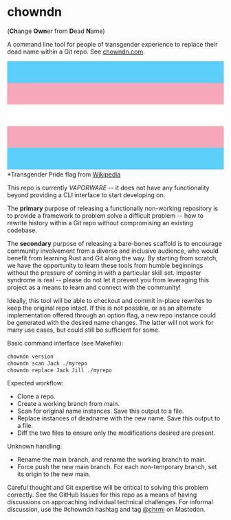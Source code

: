 # chowndn 

(**Ch**ange **Own**er from **D**ead **N**ame)

A command line tool for people of transgender experience to replace their dead name within a Git repo.  See [chowndn.com](https://chowndn.com).

![Transgender Flag](docs/Transgender_Pride_flag.svg)
*Transgender Pride flag from [Wikipedia](https://en.wikipedia.org/wiki/Transgender_flag)

This repo is currently _VAPORWARE_ -- it does not have any functionality beyond providing a CLI interface to start developing on.

The __primary__ purpose of releasing a functionally non-working repository is to provide a framework to problem solve a difficult problem -- how to rewrite history within a Git repo without compromising an existing codebase.

The __secondary__ purpose of releasing a bare-bones scaffold is to encourage community involvement from a diverse and inclusive audience, who would benefit from learning Rust and Git along the way.  By starting from scratch, we have the opportunity to learn these tools from humble beginnings without the pressure of coming in with a particular skill set.  Imposter syndrome is real -- please do not let it prevent you from leveraging this project as a means to learn and connect with the community!

Ideally, this tool will be able to checkout and commit in-place rewrites to keep the original repo intact.  If this is not possible, or as an alternate implementation offered through an option flag, a new repo instance could be generated with the desired name changes.  The latter will not work for many use cases, but could still be sufficient for some.


Basic command interface (see Makefile):

```
chowndn version
chowndn scan Jack ./myrepo
chowndn replace Jack Jill ./myrepo
```

Expected workflow:
* Clone a repo.
* Create a working branch from main.
* Scan for original name instances.  Save this output to a file.
* Replace instances of deadname with the new name.  Save this output to a file.
* Diff the two files to ensure only the modifications desired are present.

Unknown handling:
* Rename the main branch, and rename the working branch to main.
* Force push the new main branch.  For each non-temporary branch, set its origin to the new main.

Careful thought and Git expertise will be critical to solving this problem correctly.  See the GitHub Issues for this repo as a means of having discussions on approaching individual technical challenges.  For informal discussion, use the #chowndn hashtag and tag [@chrmi](https://tech.lgbt/@chrmi) on Mastodon.
